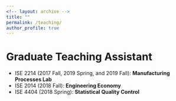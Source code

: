 ```yaml
---
<!-- layout: archive -->
title: ""
permalink: /teaching/
author_profile: true
---
```

# Graduate Teaching Assistant
*  ISE 2214 (2017 Fall, 2019 Spring, and 2019 Fall): **Manufacturing Processes Lab**
*  ISE 2014 (2018 Fall): **Engineering Economy**
*  ISE 4404 (2018 Spring): **Statistical Quality Control**
